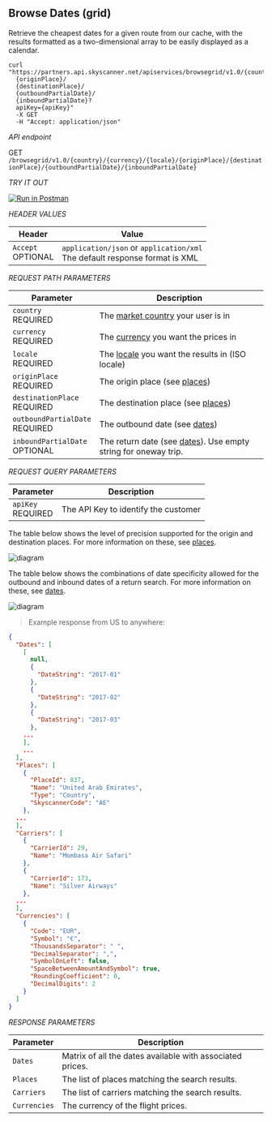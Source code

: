 ## Browse Dates (grid)

Retrieve the cheapest dates for a given route from our cache, with the results formatted as a two-dimensional array to be easily displayed as a calendar.

```shell
curl "https://partners.api.skyscanner.net/apiservices/browsegrid/v1.0/{country}/{currency}/{locale}/
  {originPlace}/
  {destinationPlace}/
  {outboundPartialDate}/
  {inboundPartialDate}?
  apiKey={apiKey}"
  -X GET
  -H "Accept: application/json"

```

*API endpoint*

GET `/browsegrid/v1.0/{country}/{currency}/{locale}/{originPlace}/{destinationPlace}/{outboundPartialDate}/{inboundPartialDate}`

*TRY IT OUT*

[![Run in Postman](https://run.pstmn.io/button.svg)](https://app.getpostman.com/run-collection/80ff19efbe2c736a4dfd)

*HEADER VALUES*

| Header | Value |
| --- | --- |
| ```Accept```<br><span class="optional">OPTIONAL</span> | ```application/json``` or ```application/xml```<br>The default response format is XML |

*REQUEST PATH PARAMETERS*

| Parameter | Description |
| --------- | ------- |
| ```country``` <br><span class="required">REQUIRED</span> | The [market country](#markets) your user is in |
| ```currency``` <br><span class="required">REQUIRED</span> | The [currency](#currencies) you want the prices in |
| ```locale``` <br><span class="required">REQUIRED</span> | The [locale](#locales) you want the results in (ISO locale) |
| ```originPlace``` <br><span class="required">REQUIRED</span> | The origin place (see [places](#origin-destination-place-in-browse-requests)) |
| ```destinationPlace``` <br><span class="required">REQUIRED</span> | The destination place (see [places](#origin-destination-place-in-browse-requests)) |
| ```outboundPartialDate``` <br><span class="required">REQUIRED</span> | The outbound date (see [dates](#outbound-inbound-date-specificity-in-browse-requests)) |
| ```inboundPartialDate``` <br><span class="optional">OPTIONAL</span> | The return date (see [dates](#outbound-inbound-date-specificity-in-browse-requests)). Use empty string for oneway trip. |

*REQUEST QUERY PARAMETERS*

| Parameter | Description |
| --------- | ------- |
| ```apiKey``` <br><span class="required">REQUIRED</span> | The API Key to identify the customer |

The table below shows the level of precision supported for the origin and destination places. For more information on these, see [places](#origin-destination-place-in-browse-requests).

![diagram](/images/browsegrid_places.png)

The table below shows the combinations of date specificity allowed for the outbound and inbound dates of a return search. For more information on these, see [dates](#outbound-inbound-date-specificity-in-browse-requests).

![diagram](/images/browsegrid_dates.png)

> Example response from US to anywhere:

```json
{
  "Dates": [
    [
      null,
      {
        "DateString": "2017-01"
      },
      {
        "DateString": "2017-02"
      },
      {
        "DateString": "2017-03"
      },
    ...
    ],
    ...
  ],
  "Places": [
    {
      "PlaceId": 837,
      "Name": "United Arab Emirates",
      "Type": "Country",
      "SkyscannerCode": "AE"
    },
  ...
  ],
  "Carriers": [
    {
      "CarrierId": 29,
      "Name": "Mombasa Air Safari"
    },
    {
      "CarrierId": 173,
      "Name": "Silver Airways"
    },
  ...
  ],
  "Currencies": [
    {
      "Code": "EUR",
      "Symbol": "€",
      "ThousandsSeparator": " ",
      "DecimalSeparator": ",",
      "SymbolOnLeft": false,
      "SpaceBetweenAmountAndSymbol": true,
      "RoundingCoefficient": 0,
      "DecimalDigits": 2
    }
  ]
}
```


*RESPONSE PARAMETERS*

| Parameter | Description |
| --- | --- |
| ```Dates``` | Matrix of all the dates available with associated prices. |
| ```Places``` | The list of places matching the search results. |
| ```Carriers``` | The list of carriers matching the search results. |
| ```Currencies``` | The currency of the flight prices. |

